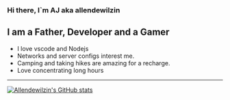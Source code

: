 ### Hi there, I`m AJ aka allendewilzin

## I am a Father, Developer and a Gamer
- I love vscode and Nodejs
- Networks and server configs interest me.
- Camping and taking hikes are amazing for a recharge.
- Love concentrating long hours

---

[![Allendewilzin's GitHub stats](https://github-readme-stats.vercel.app/api?username=allendewilzin&count_private=true)](https://github.com/allendewilzin/github-readme-stats)